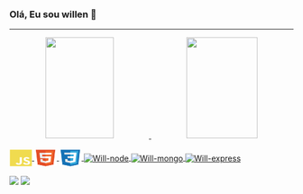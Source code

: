 ### Olá, Eu sou willen 👋

<hr>

<div align="center">
  <a href="https://github.com/willen01">
  <img height="180em" width="49%%" src="https://github-readme-stats.vercel.app/api?username=willen01&show_icons=true&theme=chartreuse-dark&include_all_commits=true&count_private=true"/>
  <img height="180em" width="50%"src="https://github-readme-stats.vercel.app/api/top-langs/?username=willen01&layout=compact&langs_count=7&theme=chartreuse-dark"/>
</div>

  
  <div style="display: inline_block"><br>
    <img align="center" alt="Will-Js" height="30" width="40" src="https://raw.githubusercontent.com/devicons/devicon/master/icons/javascript/javascript-plain.svg">
    <img align="center" alt="Will-HTML" height="30" width="40" src="https://raw.githubusercontent.com/devicons/devicon/master/icons/html5/html5-original.svg">
    <img align="center" alt="Will-CSS" height="30" width="40" src="https://raw.githubusercontent.com/devicons/devicon/master/icons/css3/css3-original.svg">
    <img align="center" alt="Will-node" height="30" width="40" src="https://cdn.jsdelivr.net/gh/devicons/devicon/icons/nodejs/nodejs-original.svg" />
    <img align="center" alt="Will-mongo" height="30" width="40" src="https://cdn.jsdelivr.net/gh/devicons/devicon/icons/mongodb/mongodb-original.svg" />
    <img align="center" alt="Will-express" height="30" width="40" src="https://cdn.jsdelivr.net/gh/devicons/devicon/icons/express/express-original.svg" />
                
  </div>
  
  
  <div> <br>
  <a href = "mailto:willen.sesantos@gmail.com"><img src="https://img.shields.io/badge/-Gmail-%23333?style=for-the-badge&logo=gmail&logoColor=white" target="_blank"></a>
  <a href="https://br.linkedin.com/in/willen-dos-santos-2bb405222" target="_blank"><img src="https://img.shields.io/badge/-LinkedIn-%230077B5?style=for-the-badge&logo=linkedin&logoColor=white" target="_blank"></a> 
 
 
</div>
